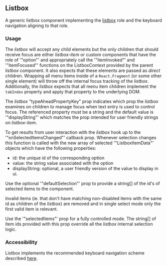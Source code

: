 ## Listbox
A generic listbox component implementing the [listbox](https://www.w3.org/TR/wai-aria-1.1/#listbox) role and the keyboard navigation aligning to that role.

### Usage
The *listbox* will accept any child elements but the only children that should receive focus are either *listbox-item* or custom components that have the role of '"option"' and appropriately call the '"itemInvoked"' and '"itemFocused"' functions on the ListboxContext provided by the parent *listbox* component.  It also expects that these elements are passed as *direct* children. Wrapping all menu items inside of a `React.Fragment` (or some other single element) will throw off the internal focus tracking of the *listbox*. Additionally, the *listbox* expects that all menu item children implement the `tabIndex` property and apply that property to the underlying DOM.

The *listbox* "typeAheadPropertyKey" prop indicates which prop the *listbox* examines on children to manage focus when text entry is used to control focus.  The referenced property must be a string and the default value is '"displayString"' which matches the prop intended for user friendly strings on *listbox-item*.

To get results from user interaction with the *listbox* hook up to the '"onSelectedItemsChanged"' callback prop.  Whenever selection changes this function is called with the new array of selected '"ListboxItemData"' objects which have the following properties:
- id:  the unique id of the corresponding option
- value: the string value associated with the option
- displayString: optional, a user friendly version of the value to display in ui.

Use the optional '"defaultSelection"' prop to provide a string[] of the id's of selected items to the component.

Invalid items (ie. that don't have matching non-disabled items with the same id as children of the *listbox*) are removed and in single select mode only the first valid item is relevant.

Use the '"selectedItems"' prop for a fully controlled mode.  The string[] of item ids provided with this prop override all the *listbox* internal selection logic.

### Accessibility
Listbox implements the recommended keyboard navigation scheme described [here](https://www.w3.org/TR/wai-aria-practices-1.1/#Listbox).